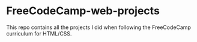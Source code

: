 # FreeCodeCamp-web-projects
This repo contains all the projects I did when following the FreeCodeCamp curriculum for HTML/CSS.
